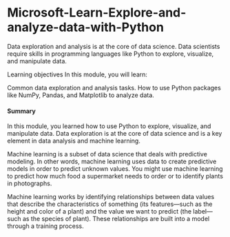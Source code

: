 # Microsoft-Learn-Explore-and-analyze-data-with-Python
Data exploration and analysis is at the core of data science. Data scientists require skills in programming languages like Python to explore, visualize, and manipulate data.

Learning objectives
In this module, you will learn:

Common data exploration and analysis tasks.
How to use Python packages like NumPy, Pandas, and Matplotlib to analyze data.


#### Summary

In this module, you learned how to use Python to explore, visualize, and manipulate data. Data exploration is at the core of data science and is a key element in data analysis and machine learning.

Machine learning is a subset of data science that deals with predictive modeling. In other words, machine learning uses data to create predictive models in order to predict unknown values. You might use machine learning to predict how much food a supermarket needs to order or to identify plants in photographs.

Machine learning works by identifying relationships between data values that describe the characteristics of something (its features—such as the height and color of a plant) and the value we want to predict (the label—such as the species of plant). These relationships are built into a model through a training process.
